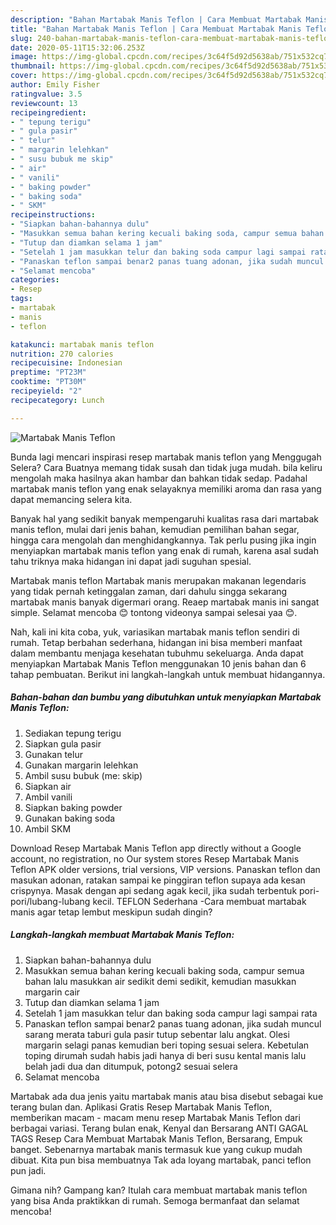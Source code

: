 ```yaml
---
description: "Bahan Martabak Manis Teflon | Cara Membuat Martabak Manis Teflon Yang Bikin Ngiler"
title: "Bahan Martabak Manis Teflon | Cara Membuat Martabak Manis Teflon Yang Bikin Ngiler"
slug: 240-bahan-martabak-manis-teflon-cara-membuat-martabak-manis-teflon-yang-bikin-ngiler
date: 2020-05-11T15:32:06.253Z
image: https://img-global.cpcdn.com/recipes/3c64f5d92d5638ab/751x532cq70/martabak-manis-teflon-foto-resep-utama.jpg
thumbnail: https://img-global.cpcdn.com/recipes/3c64f5d92d5638ab/751x532cq70/martabak-manis-teflon-foto-resep-utama.jpg
cover: https://img-global.cpcdn.com/recipes/3c64f5d92d5638ab/751x532cq70/martabak-manis-teflon-foto-resep-utama.jpg
author: Emily Fisher
ratingvalue: 3.5
reviewcount: 13
recipeingredient:
- " tepung terigu"
- " gula pasir"
- " telur"
- " margarin lelehkan"
- " susu bubuk me skip"
- " air"
- " vanili"
- " baking powder"
- " baking soda"
- " SKM"
recipeinstructions:
- "Siapkan bahan-bahannya dulu"
- "Masukkan semua bahan kering kecuali baking soda, campur semua bahan lalu masukkan air sedikit demi sedikit, kemudian masukkan margarin cair"
- "Tutup dan diamkan selama 1 jam"
- "Setelah 1 jam masukkan telur dan baking soda campur lagi sampai rata"
- "Panaskan teflon sampai benar2 panas tuang adonan, jika sudah muncul sarang merata taburi gula pasir tutup sebentar lalu angkat. Olesi margarin selagi panas kemudian beri toping sesuai selera. Kebetulan toping dirumah sudah habis jadi hanya di beri susu kental manis lalu belah jadi dua dan ditumpuk, potong2 sesuai selera"
- "Selamat mencoba"
categories:
- Resep
tags:
- martabak
- manis
- teflon

katakunci: martabak manis teflon 
nutrition: 270 calories
recipecuisine: Indonesian
preptime: "PT23M"
cooktime: "PT30M"
recipeyield: "2"
recipecategory: Lunch

---
```



![Martabak Manis Teflon](https://img-global.cpcdn.com/recipes/3c64f5d92d5638ab/751x532cq70/martabak-manis-teflon-foto-resep-utama.jpg)

Bunda lagi mencari inspirasi resep martabak manis teflon yang Menggugah Selera? Cara Buatnya memang tidak susah dan tidak juga mudah. bila keliru mengolah maka hasilnya akan hambar dan bahkan tidak sedap. Padahal martabak manis teflon yang enak selayaknya memiliki aroma dan rasa yang dapat memancing selera kita.

Banyak hal yang sedikit banyak mempengaruhi kualitas rasa dari martabak manis teflon, mulai dari jenis bahan, kemudian pemilihan bahan segar, hingga cara mengolah dan menghidangkannya. Tak perlu pusing jika ingin menyiapkan martabak manis teflon yang enak di rumah, karena asal sudah tahu triknya maka hidangan ini dapat jadi suguhan spesial.

Martabak manis teflon Martabak manis merupakan makanan legendaris yang tidak pernah ketinggalan zaman, dari dahulu singga sekarang martabak manis banyak digermari orang. Reaep martabak manis ini sangat simple. Selamat mencoba 😊 tontong videonya sampai selesai yaa 😊.


Nah, kali ini kita coba, yuk, variasikan martabak manis teflon sendiri di rumah. Tetap berbahan sederhana, hidangan ini bisa memberi manfaat dalam membantu menjaga kesehatan tubuhmu sekeluarga. Anda dapat menyiapkan Martabak Manis Teflon menggunakan 10 jenis bahan dan 6 tahap pembuatan. Berikut ini langkah-langkah untuk membuat hidangannya.

<!--inarticleads1-->

##### Bahan-bahan dan bumbu yang dibutuhkan untuk menyiapkan Martabak Manis Teflon:

1. Sediakan  tepung terigu
1. Siapkan  gula pasir
1. Gunakan  telur
1. Gunakan  margarin lelehkan
1. Ambil  susu bubuk (me: skip)
1. Siapkan  air
1. Ambil  vanili
1. Siapkan  baking powder
1. Gunakan  baking soda
1. Ambil  SKM


Download Resep Martabak Manis Teflon app directly without a Google account, no registration, no Our system stores Resep Martabak Manis Teflon APK older versions, trial versions, VIP versions. Panaskan teflon dan masukan adonan, ratakan sampai ke pinggiran teflon supaya ada kesan crispynya. Masak dengan api sedang agak kecil, jika sudah terbentuk pori-pori/lubang-lubang kecil. TEFLON Sederhana -Cara membuat martabak manis agar tetap lembut meskipun sudah dingin? 

<!--inarticleads2-->

##### Langkah-langkah membuat Martabak Manis Teflon:

1. Siapkan bahan-bahannya dulu
1. Masukkan semua bahan kering kecuali baking soda, campur semua bahan lalu masukkan air sedikit demi sedikit, kemudian masukkan margarin cair
1. Tutup dan diamkan selama 1 jam
1. Setelah 1 jam masukkan telur dan baking soda campur lagi sampai rata
1. Panaskan teflon sampai benar2 panas tuang adonan, jika sudah muncul sarang merata taburi gula pasir tutup sebentar lalu angkat. Olesi margarin selagi panas kemudian beri toping sesuai selera. Kebetulan toping dirumah sudah habis jadi hanya di beri susu kental manis lalu belah jadi dua dan ditumpuk, potong2 sesuai selera
1. Selamat mencoba


Martabak ada dua jenis yaitu martabak manis atau bisa disebut sebagai kue terang bulan dan. Aplikasi Gratis Resep Martabak Manis Teflon, memberikan macam - macam menu resep Martabak Manis Teflon dari berbagai variasi. Terang bulan enak, Kenyal dan Bersarang ANTI GAGAL TAGS Resep Cara Membuat Martabak Manis Teflon, Bersarang, Empuk banget. Sebenarnya martabak manis termasuk kue yang cukup mudah dibuat. Kita pun bisa membuatnya Tak ada loyang martabak, panci teflon pun jadi. 

Gimana nih? Gampang kan? Itulah cara membuat martabak manis teflon yang bisa Anda praktikkan di rumah. Semoga bermanfaat dan selamat mencoba!

